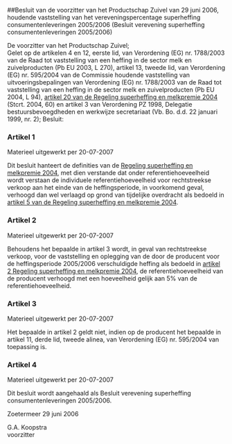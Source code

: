 <meta http-equiv='Content-Type' content='text/html; charset=utf-8' />

##Besluit van de voorzitter van het Productschap Zuivel van 29 juni 2006, houdende vaststelling van het vereveningspercentage superheffing consumentenleveringen 2005/2006 (Besluit verevening superheffing consumentenleveringen 2005/2006)

De voorzitter van het Productschap Zuivel;  
Gelet op de artikelen 4 en 12, eerste lid, van Verordening (EG) nr. 1788/2003 van de Raad tot vaststelling van een heffing in de sector melk en zuivelproducten (Pb EU 2003, L 270), artikel 13, tweede lid, van Verordening (EG) nr. 595/2004 van de Commissie houdende vaststelling van uitvoeringsbepalingen van Verordening (EG) nr. 1788/2003 van de Raad tot vaststelling van een heffing in de sector melk en zuivelproducten (Pb EU 2004, L 94), [artikel 20 van de Regeling superheffing en melkpremie 2004](../../../../../../../ministeriele-regeling/regeling/superheffing/BWBR0016539/README.md) (Stcrt. 2004, 60) en artikel 3 van Verordening PZ 1998, Delegatie bestuursbevoegdheden en werkwijze secretariaat (Vb. Bo. d.d. 22 januari 1999, nr. 2);
Besluit:    

### Artikel  1  
Materieel uitgewerkt per 20-07-2007 

Dit besluit hanteert de definities van de [Regeling superheffing en melkpremie 2004](../../../../../../../ministeriele-regeling/regeling/superheffing/BWBR0016539/README.md), met dien verstande dat onder referentiehoeveelheid wordt verstaan de individuele referentiehoeveelheid voor rechtstreekse verkoop aan het einde van de heffingsperiode, in voorkomend geval, verhoogd dan wel verlaagd op grond van tijdelijke overdracht als bedoeld in [artikel 5 van de Regeling superheffing en melkpremie 2004](../../../../../../../ministeriele-regeling/regeling/superheffing/BWBR0016539/README.md). 

### Artikel  2  
Materieel uitgewerkt per 20-07-2007 

Behoudens het bepaalde in artikel 3 wordt, in geval van rechtstreekse verkoop, voor de vaststelling en oplegging van de door de producent voor de heffingsperiode 2005/2006 verschuldigde heffing als bedoeld in [artikel 2 Regeling superheffing en melkpremie 2004](../../../../../../../ministeriele-regeling/regeling/superheffing/BWBR0016539/README.md), de referentiehoeveelheid van de producent verhoogd met een hoeveelheid gelijk aan 5% van de referentiehoeveelheid. 

### Artikel  3  
Materieel uitgewerkt per 20-07-2007 

Het bepaalde in artikel 2 geldt niet, indien op de producent het bepaalde in artikel 11, derde lid, tweede alinea, van Verordening (EG) nr. 595/2004 van toepassing is. 

### Artikel  4  
Materieel uitgewerkt per 20-07-2007 

Dit besluit wordt aangehaald als Besluit verevening superheffing consumentenleveringen 2005/2006. 

Zoetermeer 
29 juni 2006   

G.A. Koopstra  
voorzitter    
